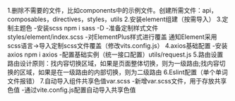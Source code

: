 1.删除不需要的文件，比如components中的示例文件。创建所需文件：api，composables，directives，styles，utils
2.安装element组建（按需导入）
3.定制主题色
 -安装scss npm i sass -D
 -准备定制样式文件 styles/element/index.scss
 -对ElementPlus样式进行覆盖 通知Element采用scss语言->导入定制scss文件覆盖（修改vits.config.js）
4.axios基础配置
 -安装axios npm i axios
 -配置基础实例（统一接口配置）utils/request.js
5.路由设置
路由设计原则：找内容切换区域，如果是页面整体切换，则为一级路由;找内容切换的区域，如果是在一级路由的内部切换，则为二级路由
6.Eslint配置（单个单词文件报错）
7.自动导入组件共享色值var.scss
 -新增var.scss文件，用于存放共享色值
 -通过vite.config.js配置自动导入共享色值
